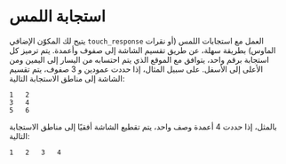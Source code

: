 # استجابة اللمس

يتيح لك المكوّن الإضافي `touch_response` العمل مع استجابات اللمس (أو نقرات الماوس) بطريقة سهلة، عن طريق تقسيم الشاشة إلى صفوف وأعمدة. يتم ترميز كل استجابة برقم واحد، يتوافق مع الموقع الذي يتم احتسابه من اليسار إلى اليمين ومن الأعلى إلى الأسفل. على سبيل المثال، إذا حددت عمودين و 3 صفوف، يتم تقسيم الشاشة إلى مناطق الاستجابة التالية:

	1	2
	3	4
	5	6

بالمثل، إذا حددت 4 أعمدة وصف واحد، يتم تقطيع الشاشة أفقيًا إلى مناطق الاستجابة التالية:

	1	2	3	4